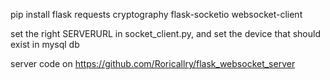 pip install flask requests cryptography flask-socketio websocket-client

set the right SERVERURL in socket_client.py, and set the device that should exist in mysql db 

server code on https://github.com/Roricallry/flask_websocket_server
